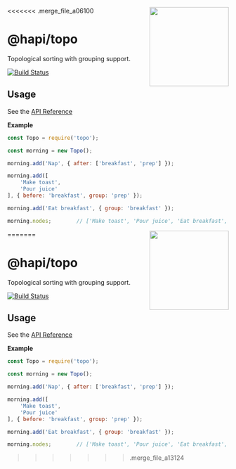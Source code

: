 <<<<<<< .merge_file_a06100
<a href="http://hapijs.com"><img src="https://raw.githubusercontent.com/hapijs/assets/master/images/family.png" width="180px" align="right" /></a>

# @hapi/topo

Topological sorting with grouping support.

[![Build Status](https://secure.travis-ci.org/hapijs/topo.svg?branch=master)](http://travis-ci.org/hapijs/topo)

## Usage

See the [API Reference](API.md)

**Example**
```js
const Topo = require('topo');

const morning = new Topo();

morning.add('Nap', { after: ['breakfast', 'prep'] });

morning.add([
    'Make toast',
    'Pour juice'
], { before: 'breakfast', group: 'prep' });

morning.add('Eat breakfast', { group: 'breakfast' });

morning.nodes;        // ['Make toast', 'Pour juice', 'Eat breakfast', 'Nap']
```
=======
<a href="http://hapijs.com"><img src="https://raw.githubusercontent.com/hapijs/assets/master/images/family.png" width="180px" align="right" /></a>

# @hapi/topo

Topological sorting with grouping support.

[![Build Status](https://secure.travis-ci.org/hapijs/topo.svg?branch=master)](http://travis-ci.org/hapijs/topo)

## Usage

See the [API Reference](API.md)

**Example**
```js
const Topo = require('topo');

const morning = new Topo();

morning.add('Nap', { after: ['breakfast', 'prep'] });

morning.add([
    'Make toast',
    'Pour juice'
], { before: 'breakfast', group: 'prep' });

morning.add('Eat breakfast', { group: 'breakfast' });

morning.nodes;        // ['Make toast', 'Pour juice', 'Eat breakfast', 'Nap']
```
>>>>>>> .merge_file_a13124
